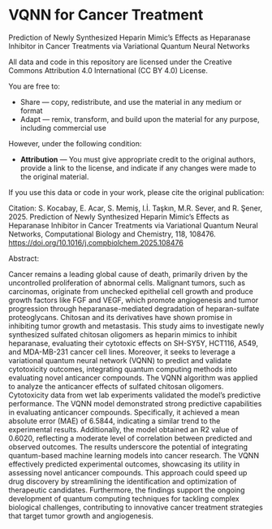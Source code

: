# VQNN for Cancer Treatment
Prediction of Newly Synthesized Heparin Mimic’s Effects as Heparanase Inhibitor in Cancer Treatments via Variational Quantum Neural Networks

All data and code in this repository are licensed under the Creative Commons Attribution 4.0 International (CC BY 4.0) License.

You are free to:
- Share — copy, redistribute, and use the material in any medium or format
- Adapt — remix, transform, and build upon the material for any purpose, including commercial use

However, under the following condition:
- **Attribution** — You must give appropriate credit to the original authors, provide a link to the license, and indicate if any changes were made to the original material.

If you use this data or code in your work, please cite the original publication:

Citation: S. Kocabay, E. Acar, S. Memiş, I.İ. Taşkın, M.R. Sever, and R. Şener, 2025. Prediction of Newly Synthesized Heparin Mimic’s Effects as Heparanase Inhibitor in Cancer Treatments via Variational Quantum Neural Networks, Computational Biology and Chemistry, 118, 108476. https://doi.org/10.1016/j.compbiolchem.2025.108476

Abstract:

Cancer remains a leading global cause of death, primarily driven by the uncontrolled proliferation of abnormal cells. Malignant tumors, such as carcinomas, originate from unchecked epithelial cell growth and produce growth factors like FGF and VEGF, which promote angiogenesis and tumor progression through heparanase-mediated degradation of heparan-sulfate proteoglycans. Chitosan and its derivatives have shown promise in inhibiting tumor growth and metastasis. This study aims to investigate newly synthesized sulfated chitosan oligomers as heparin mimics to inhibit heparanase, evaluating their cytotoxic effects on SH-SY5Y, HCT116, A549, and MDA-MB-231 cancer cell lines. Moreover, it seeks to leverage a variational quantum neural network (VQNN) to predict and validate cytotoxicity outcomes, integrating quantum computing methods into evaluating novel anticancer compounds. The VQNN algorithm was applied to analyze the anticancer effects of sulfated chitosan oligomers. Cytotoxicity data from wet lab experiments validated the model’s predictive performance. The VQNN model demonstrated strong predictive capabilities in evaluating anticancer compounds. Specifically, it achieved a mean absolute error (MAE) of 6.5844, indicating a similar trend to the experimental results. Additionally, the model obtained an R2 value of 0.6020, reflecting a moderate level of correlation between predicted and observed outcomes. The results underscore the potential of integrating quantum-based machine learning models into cancer research. The VQNN effectively predicted experimental outcomes, showcasing its utility in assessing novel anticancer compounds. This approach could speed up drug discovery by streamlining the identification and optimization of therapeutic candidates. Furthermore, the findings support the ongoing development of quantum computing techniques for tackling complex biological challenges, contributing to innovative cancer treatment strategies that target tumor growth and angiogenesis.
